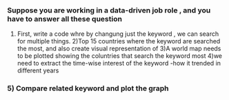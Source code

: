 ### Suppose you are working in  a data-driven job role , and you have to answer all these question
1) First, write a code whre by changung just the keyword , we can search for multiple things.
2)Top 15 countries where the keyword are searched the most, and also create visual representation of
3)A world map needs to be plotted showing the coluntries that search the keyword most
4)we need to extract the time-wise interest of the keyword -how it trended in different years
### 5) Compare related keyword and plot the graph
